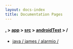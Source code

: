 ```yaml
---
layout: docs-index
title: Documentation Pages
---
```

#### [.](./../../../index) > [app](./../../index) > [src](./../index) > [androidTest](./index) > **/**

- [java / james / alarmio / ](java/james/alarmio/)
